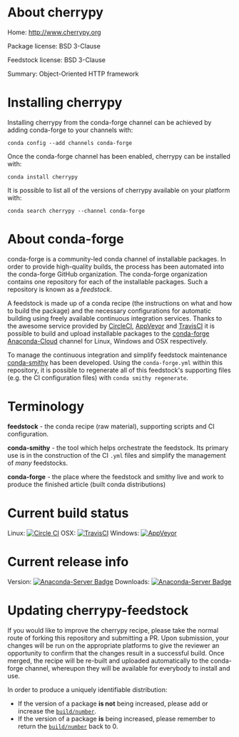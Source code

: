 About cherrypy
==============

Home: http://www.cherrypy.org

Package license: BSD 3-Clause

Feedstock license: BSD 3-Clause

Summary: Object-Oriented HTTP framework



Installing cherrypy
===================

Installing cherrypy from the conda-forge channel can be achieved by adding conda-forge to your channels with:

```
conda config --add channels conda-forge
```

Once the conda-forge channel has been enabled, cherrypy can be installed with:

```
conda install cherrypy
```

It is possible to list all of the versions of cherrypy available on your platform with:

```
conda search cherrypy --channel conda-forge
```


About conda-forge
=================

conda-forge is a community-led conda channel of installable packages.
In order to provide high-quality builds, the process has been automated into the
conda-forge GitHub organization. The conda-forge organization contains one repository 
for each of the installable packages. Such a repository is known as a *feedstock*.

A feedstock is made up of a conda recipe (the instructions on what and how to build
the package) and the necessary configurations for automatic building using freely
available continuous integration services. Thanks to the awesome service provided by
[CircleCI](https://circleci.com/), [AppVeyor](http://www.appveyor.com/)
and [TravisCI](https://travis-ci.org/) it is possible to build and upload installable
packages to the [conda-forge](https://anaconda.org/conda-forge)
[Anaconda-Cloud](http://docs.anaconda.org/) channel for Linux, Windows and OSX respectively.

To manage the continuous integration and simplify feedstock maintenance
[conda-smithy](http://github.com/conda-forge/conda-smithy) has been developed.
Using the ``conda-forge.yml`` within this repository, it is possible to regenerate all of
this feedstock's supporting files (e.g. the CI configuration files) with ``conda smithy regenerate``.


Terminology
===========

**feedstock** - the conda recipe (raw material), supporting scripts and CI configuration.

**conda-smithy** - the tool which helps orchestrate the feedstock.
                   Its primary use is in the construction of the CI ``.yml`` files
                   and simplify the management of *many* feedstocks.

**conda-forge** - the place where the feedstock and smithy live and work to
                  produce the finished article (built conda distributions)

Current build status
====================

Linux: [![Circle CI](https://circleci.com/gh/conda-forge/cherrypy-feedstock.svg?style=svg)](https://circleci.com/gh/conda-forge/cherrypy-feedstock)
OSX: [![TravisCI](https://travis-ci.org/conda-forge/cherrypy-feedstock.svg?branch=master)](https://travis-ci.org/conda-forge/cherrypy-feedstock) 
Windows: [![AppVeyor](https://ci.appveyor.com/api/projects/status/github/conda-forge/cherrypy-feedstock?svg=True)](https://ci.appveyor.com/project/conda-forge/cherrypy-feedstock/branch/master)

Current release info
====================
Version: [![Anaconda-Server Badge](https://anaconda.org/conda-forge/cherrypy/badges/version.svg)](https://anaconda.org/conda-forge/cherrypy)
Downloads: [![Anaconda-Server Badge](https://anaconda.org/conda-forge/cherrypy/badges/downloads.svg)](https://anaconda.org/conda-forge/cherrypy)


Updating cherrypy-feedstock
===========================

If you would like to improve the cherrypy recipe, please take the normal
route of forking this repository and submitting a PR. Upon submission, your changes will
be run on the appropriate platforms to give the reviewer an opportunity to confirm that the
changes result in a successful build. Once merged, the recipe will be re-built and uploaded
automatically to the conda-forge channel, whereupon they will be available for everybody to
install and use.

In order to produce a uniquely identifiable distribution:
 * If the version of a package **is not** being increased, please add or increase
   the [``build/number``](http://conda.pydata.org/docs/building/meta-yaml.html#build-number-and-string). 
 * If the version of a package **is** being increased, please remember to return
   the [``build/number``](http://conda.pydata.org/docs/building/meta-yaml.html#build-number-and-string)
   back to 0.
